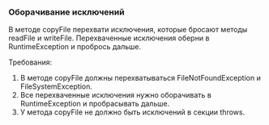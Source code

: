 
### Оборачивание исключений

В методе copyFile перехвати исключения, которые бросают методы readFile и writeFile.
Перехваченные исключения оберни в RuntimeException и пробрось дальше.


Требования:
1.	В методе copyFile должны перехватываться FileNotFoundException и FileSystemException.
2.	Все перехваченные исключения нужно оборачивать в RuntimeException и пробрасывать дальше.
3.	У метода copyFile не должно быть исключений в секции throws.


